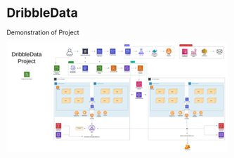 # DribbleData
Demonstration of Project


<img src="https://github.com/MatveyGuralskiy/DribbleData/blob/main/Screens/Demo/DribbleData-Demo.jpeg?raw=true">
